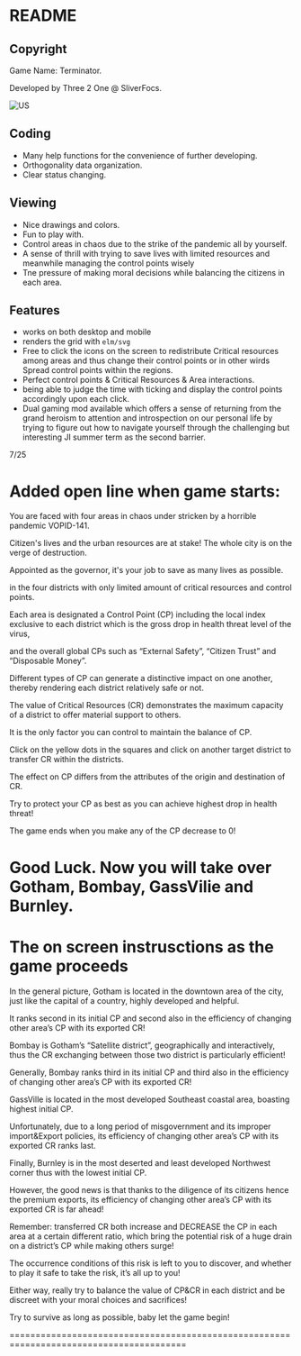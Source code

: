 # README

## Copyright

Game Name: Terminator.

Developed by Three 2 One @ SliverFocs.

![US](./assets/logo.svg)

## Coding

- Many help functions for the convenience of further developing.
- Orthogonality data organization.
- Clear status changing.

## Viewing

- Nice drawings and colors.
- Fun to play with.
- Control areas in chaos due to the strike of the pandemic all by yourself. 
- A sense of thrill with trying to save lives with limited resources and meanwhile managing the control points wisely
- Tne pressure of making moral decisions while balancing the citizens in each area.

## Features

- works on both desktop and mobile
- renders the grid with `elm/svg`
- Free to click the icons on the screen to redistribute Critical resources among areas and thus change their control points or in other wirds Spread control points within the regions.
- Perfect control points & Critical Resources & Area interactions.
- being able to judge the time with ticking and display the control points accordingly upon each click.
- Dual gaming mod available which offers a sense of returning from the grand heroism to attention and introspection on our personal life by trying to figure out how to navigate yourself through the challenging but interesting JI summer term as the second barrier.





7/25

Added open line when game starts:
==============================================================================

You are faced with four areas in chaos under stricken by a horrible pandemic VOPID-141. 

Citizen's lives and the urban resources are at stake! The whole city is on the verge of destruction.

Appointed as the governor, it's your job to save as many lives as possible.

in the four districts with only limited amount of critical resources and control points.

Each area is designated a Control Point (CP) including the local index exclusive to each district which is the gross drop in health threat level of the virus, 

and the overall global CPs such as “External Safety”, “Citizen Trust” and “Disposable Money”. 

Different types of CP can generate a distinctive impact on one another, thereby rendering each district relatively safe or not.

The value of Critical Resources (CR) demonstrates the maximum capacity of a district to offer material support to others.

It is the only factor you can control to maintain the balance of CP.

Click on the yellow dots in the squares and click on another target district to transfer CR within the districts.

The effect on CP differs from the attributes of the origin and destination of CR.

Try to protect your CP as best as you can achieve highest drop in health threat! 

The game ends when you make any of the CP decrease to 0!

Good Luck. Now you will take over Gotham, Bombay, GassVilie and Burnley.
================================================================================

The on screen instrusctions as the game proceeds
=================================================================================

In the general picture, Gotham is located in the downtown area of the city, just like the capital of a country, highly developed and helpful.

It ranks second in its initial CP and second also in the efficiency of changing other area’s CP with its exported CR!

Bombay is Gotham’s “Satellite district”, geographically and interactively, thus the CR exchanging between those two district is particularly efficient!

Generally, Bombay ranks third in its initial CP and third also in the efficiency of changing other area’s CP with its exported CR!

GassVille is located in the most developed Southeast coastal area, boasting highest initial CP.

Unfortunately, due to a long period of misgovernment and its improper import&Export policies, its efficiency of changing other area’s CP with its exported CR ranks last.

Finally, Burnley is in the most deserted and least developed Northwest corner thus with the lowest initial CP.

However, the good news is that thanks to the diligence of its citizens hence the premium exports, its efficiency of changing other area’s CP with its exported CR is far ahead!

Remember: transferred CR both increase and DECREASE the CP in each area at a certain different ratio, which bring the potential risk of a huge drain on a district’s CP while making others surge!

The occurrence conditions of this risk is left to you to discover, and whether to play it safe to take the risk, it’s all up to you!

Either way, really try to balance the value of CP&CR in each district and be discreet with your moral choices and sacrifices!

Try to survive as long as possible, baby let the game begin!

========================================================================================